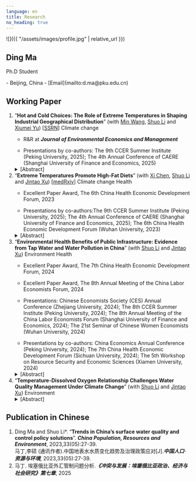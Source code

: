 ```yaml
---
language: en
title: Research
no_heading: true
---
```


<div class="row">
<div class="col-md-4" markdown="1">
<div class="site-personal-heading" markdown="1">
![]({{ "/assets/images/profile.jpg" | relative_url }})

## Ding Ma

Ph.D Student
</div>
<div class="site-personal-info" markdown="1">
- <span class="icon icon-office"></span> Beijing, China
- <span class="icon icon-mail"></span> [Email](mailto:d.ma@pku.edu.cn)
</div>
</div>
<div class="col-md-8" markdown="1">

## Working Paper
<ol>
<li>“<b>Hot and Cold Choices: The Role of Extreme Temperatures in Shaping Industrial Geographical Distribution</b>” (with <a href="https://en.nsd.pku.edu.cn/faculty/fulltime/w/240007.htm">Min Wang</a>, <a href="https://shuoliecon.github.io/">Shuo Li</a> and <a href="https://csxy.zuel.edu.cn/2019/1104/c7501a227525/page.htm">Xiumei Yu</a>) [<a href="https://papers.ssrn.com/sol3/papers.cfm?abstract_id=4441897">SSRN</a>] <span class="label label-a">Climate change</span></li>
<ul><li>R&R at <b><i>Journal of Environmental Economics and Management</i></b></li></ul>
<ul><li>Presentations by co-authors: The 9th CCER Summer Institute (Peking University, 2025); The 4th Annual Conference of CAERE (Shanghai University of Finance and Economics, 2025)</li></ul>
<details><summary>[Abstract]</summary>This paper examines how extreme temperatures shape firm entry decisions and industrial geography. Leveraging comprehensive firm registration data from China, we identify an inverted U-shaped relationship between temperature and firm entry, while firm exit remains largely unresponsive. Sector analyses reveal that temperature extremes suppress firm entry in agriculture and industry through production shocks, and in services through demand-side spillovers. Firms also adapt by shifting equity investments toward new firm establishments in regions with milder climates. Climate projections indicate that ongoing warming will significantly reshape industrial geography, with warmer regions experiencing greater losses. These findings highlight firm location choice as a critical channel of climate adaptation and underscore the role of temperature risk in driving long-term spatial economic change.</details>

<li>“<b>Extreme Temperatures Promote High-Fat Diets</b>” (with <a href="https://ysph.yale.edu/profile/xi-chen/">Xi Chen</a>, <a href="https://shuoliecon.github.io/">Shuo Li</a> and <a href="https://en.nsd.pku.edu.cn/faculty/fulltime/x/239550.htm">Jintao Xu</a>) [<a href="https://www.medrxiv.org/content/10.1101/2025.04.08.25325375v2">medRxiv</a>] <span class="label label-a">Climate change</span> <span class="label label-b">Health</span></li>
<ul><li>Excellent Paper Award, The 6th China Health Economic Development Forum, 2023</li></ul>
<ul><li>Presentations by co-authors:The 9th CCER Summer Institute (Peking University, 2025); The 4th Annual Conference of CAERE (Shanghai University of Finance and Economics, 2025); The 6th China Health Economic Development Forum (Wuhan University, 2023)</li></ul>
<details><summary>[Abstract]</summary>Extreme temperatures threaten agriculture and exacerbate global food insecurity, yet their direct impact on dietary choices remains poorly understood. We provide the first evidence of how short-term exposures to hot or cold weather may affect macronutrient intake in China. We find that hot weather reduces carbohydrate and protein consumption but not fat intake, while cold weather increases all nutrient intakes, particularly fats. Both conditions elevate high-fat diet risks. Fans, air conditioners, and heating systems mainly mitigate these effects by altering thermal comfort, whereas refrigerators, which primarily serve to store food, show minimal impact. These results suggest that temperatures may influence dietary patterns more through physiological appetite regulation than food accessibility. Socioeconomic disparities are evident, with rural and less-educated individuals more likely to adopt high-fat diets. Projections indicate that climate change will generally increase high-fat diet probabilities, with northern regions experiencing declines and southern regions rising due to differing temperature changes.</details>

<li>“<b>Environmental Health Benefits of Public Infrastructure: Evidence from Tap Water and Water Pollution in China</b>” (with <a href="https://shuoliecon.github.io/">Shuo Li</a> and <a href="https://en.nsd.pku.edu.cn/faculty/fulltime/x/239550.htm">Jintao Xu</a>) <span class="label label-c">Environment</span> <span class="label label-b">Health</span></li>
<ul><li>Excellent Paper Award, The 7th China Health Economic Development Forum, 2024</li></ul>
<ul><li>Excellent Paper Award, The 8th Annual Meeting of the China Labor Economists Forum, 2024</li></ul>
<ul><li>Presentations: Chinese Economists Society (CES) Annual Conference (Zhejiang University, 2024); The 8th CCER Summer Institute (Peking University, 2024); The 8th Annual Meeting of the China Labor Economists Forum (Shanghai University of Finance and Economics, 2024); The 21st Seminar of Chinese Women Economists (Wuhan University, 2024)</li></ul>
<ul><li>Presentations by co-authors: China Economics Annual Conference (Peking University, 2024); The 7th China Health Economic Development Forum (Sichuan University, 2024); The 5th Workshop on Resource Security and Economic Sciences (Xiamen University, 2024)</li></ul>
<details><summary>[Abstract]</summary>Based on data from the China Health and Nutrition Survey and Surface Water Quality Weekly Report, we estimate the effects of water pollution, tap water, and their interaction on individual health status. Using the panel IV regression method, we find that water pollution significantly increases the morbidity rate, while ignoring the different levels of pollution exposure caused by the use of tap water may lead to a serious underestimate of the impact of water pollution. Regression results show that tap water can offset about 60% of the negative health effects of water pollution, and the non-offsetting part may come from pollutants that cannot be eliminated by treatment processes in waterworks. Finally, comparing the disease cost and the total health cost caused by water pollution, we find that nearly 2/3 of the health cost can be attributed to the disease cost. As one of the most important infrastructure investments, the adoption of tap water greatly eliminates the negative impact of water pollution on the health of Chinese residents. This has important general implications for low-income countries with a low proportion of tap water supply worldwide.</details>

<li>“<b>Temperature-Dissolved Oxygen Relationship Challenges Water Quality Management Under Climate Change</b>” (with <a href="https://shuoliecon.github.io/">Shuo Li</a> and <a href="https://en.nsd.pku.edu.cn/faculty/fulltime/x/239550.htm">Jintao Xu</a>) <span class="label label-c">Environment</span></li>
<details><summary>[Abstract]</summary>Climate change presents critical environmental challenges including water quality management. Surface water quality in China, measured using different indicators, has improved over the years. However, seasonality patterns across key water quality indicators are contradictory. While dissolved oxygen (DO) concentration reaches its worst levels in late summer, other major indicators, such as permanganate index (CODMn) and ammonia nitrogen (NH3-N), show opposite trends. Through regression analysis, this study reveals a strong negative relationship between DO concentration and air temperature, explaining the seasonal contradictions observed across key water quality indicators. Higher air temperatures lead to an increase in water temperature, thereby reducing the DO concentration in water. Since this temperature–DO concentration relationship is primarily a physical rather than a chemical process, current water quality assessments in China may be biased, particularly under warmer conditions, potentially overestimating water pollution severity and influencing environmental policy decisions. Similar challenges with water‑quality management also exist globally. Therefore, we recommend selecting metrics that match each specific water‑use purpose. Drinking water standards should rely on DO saturation, whereas DO concentration should be retained for criteria that protect aquatic biodiversity. Our findings emphasize the interplay between climate change and water quality management, providing critical insights to achieve Sustainable Development Goals (SDGs) and advance integrated environmental management strategies.</details>
</ol>


## Publication in Chinese

<ol>
<li>Ding Ma and Shuo Li*. “<b>Trends in China’s surface water quality and control policy solutions</b>”. <b><i>China Population, Resources and Environment</i></b>, 2023,33(05):27-39.
</li>
马丁,李硕 (通讯作者).中国地表水水质变化趋势及治理政策应对[J].<b><i>中国人口·资源与环境</i></b>, 2023,33(05):27-39.
<li>马丁. 埃塞俄比亚外汇管制问题分析.<b><i>《冲突与发展：埃塞俄比亚政治、经济与社会研究》第七章</i></b>, 2025</li>
</ol>
